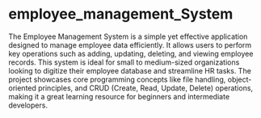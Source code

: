 # employee_management_System
The Employee Management System is a simple yet effective application designed to manage employee data efficiently. It allows users to perform key operations such as adding, updating, deleting, and viewing employee records. This system is ideal for small to medium-sized organizations looking to digitize their employee database and streamline HR tasks. The project showcases core programming concepts like file handling, object-oriented principles, and CRUD (Create, Read, Update, Delete) operations, making it a great learning resource for beginners and intermediate developers.

